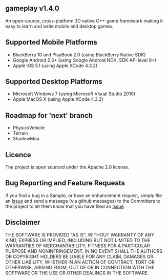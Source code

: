 ## gameplay v1.4.0
An open-source, cross-platform 3D native C++ game framework making it easy to learn and write mobile and desktop games. 

## Supported Mobile Platforms
- BlackBerry 10 and PlayBook 2.0 (using BlackBerry Native SDK)
- Google Android 2.3+ (using Google Android NDK, SDK API level 9+)
- Apple iOS 5.1 (using Apple XCode 4.3.2)

## Supported Desktop Platforms
- Microsoft Windows 7 (using Microsoft Visual Studio 2010)
- Apple MacOS X (using Apple XCode 4.3.2)

## Roadmap for 'next' branch
- PhysicsVehicle
- Terrain
- ShadowMap

## Licence
The project is open sourced under the Apache 2.0 license.

## Bug Reporting and Feature Requests
If you find a bug in a Sample, or have an enhancement request, simply file an 
[Issue](https://github.com/blackberry/GamePlay/issues) and send a message (via github messages) 
to the Committers to the project to let them know that you have filed 
an [Issue](https://github.com/blackberry/GamePlay/issues).

## Disclaimer
THE SOFTWARE IS PROVIDED "AS IS", WITHOUT WARRANTY OF ANY KIND, EXPRESS OR IMPLIED, 
INCLUDING BUT NOT LIMITED TO THE WARRANTIES OF MERCHANTABILITY, FITNESS FOR A 
PARTICULAR PURPOSE AND NONINFRINGEMENT. IN NO EVENT SHALL THE AUTHORS OR COPYRIGHT 
HOLDERS BE LIABLE FOR ANY CLAIM, DAMAGES OR OTHER LIABILITY, WHETHER IN AN ACTION OF CONTRACT, 
TORT OR OTHERWISE, ARISING FROM, OUT OF OR IN CONNECTION WITH THE SOFTWARE OR THE USE OR 
OTHER DEALINGS IN THE SOFTWARE.
